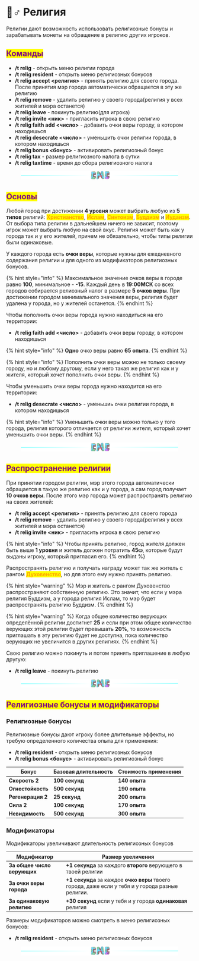 # 🧙♂ Религия

Религии дают возможность использовать религиозные бонусы и зарабатывать монеты на обращение в религию других игроков.

## <mark style="color:purple;">Команды</mark>

* **/t relig** - открыть меню религии города
* **/t relig resident** - открыть меню религиозных бонусов
* **/t relig accept <религия>** - принять религию для своего города. После принятия мэр города автоматически обращается в эту же религию
* **/t relig remove** - удалить религию у своего города(религия у всех житилей и мэра останется)
* **/t relig leave** - покинуть религию(для игрока)
* **/t relig invite <ник>** - пригласить игрока в свою религию
* **/t relig faith add <число>** - добавить очки веры городу, в котором находишься
* **/t relig desecrate <число>** - уменьшить очки религии города, в котором находишься
* **/t relig bonus <бонус>** - активировать религиозный бонус
* **/t relig tax** - размер религиозного налога в сутки
* **/t relig taxtime** - время до сбора религиозного налога

<figure><img src="../.gitbook/assets/gitlab_hr7.svg" alt=""><figcaption></figcaption></figure>

## <mark style="color:purple;">Основы</mark>

Любой город при достижении **4 уровня** может выбрать любую из **5 типов** религий: <mark style="color:orange;">**Христианство**</mark>, <mark style="color:orange;">**Ислам**</mark>, <mark style="color:orange;">**Синтоизм**</mark>, <mark style="color:orange;">**Буддизм**</mark> и <mark style="color:orange;">**Иудаизм**</mark>. От выбора типа религии в дальнейшем ничего не зависит, поэтому игрок может выбрать любую на свой вкус. Религия может быть как у города так и у его жителей, причем не обязательно, чтобы типы религии были одинаковые.

У каждого города есть **очки веры**, которые нужны для ежедневного содержания религии и для одного из модификаторов религиозных бонусов.

{% hint style="info" %}
Максимальное значение очков веры в городе равно **100**, минимальное - **-15**. Каждый день в **19:00МСК** со всех городов собирается релиозный налог в размере **5 очков веры**. При достижении городом минимального значения веры, религия будет удалена у города, но у жителей останется.
{% endhint %}

Чтобы пополнить очки веры города нужно находиться на его территории:

* **/t relig faith add <число>** - добавить очки веры городу, в котором находишься

{% hint style="info" %}
**Одно** очко веры равно **65 опыта**.
{% endhint %}

{% hint style="info" %}
Пополнить очки веры можно не только своему городу, но и любому другому, если у него такая же религия как и у жителя, который хочет пополнить очки веры.
{% endhint %}

Чтобы уменьшить очки веры города нужно находится на его территории:

* **/t relig desecrate <число>** - уменьшиь очки религии города, в котором находишься

{% hint style="info" %}
Уменьшить очки веры можно только у того города, религия которого отличается от религии жителя, который хочет уменьшить очки веры.
{% endhint %}

<figure><img src="../.gitbook/assets/gitlab_hr7.svg" alt=""><figcaption></figcaption></figure>

## <mark style="color:purple;">Распространение религии</mark>

При принятии городом религии, мэр этого города автоматически обращается в такую же религию как и у города, а сам город получает **10 очков веры**. После этого мэр города может распространять религию на своих жителей:

* **/t relig accept <религия>** - принять религию для своего города
* **/t relig remove** - удалить религию у своего города(религия у всех житилей и мэра останется)
* **/t relig invite <ник>** - пригласить игрока в свою религию

{% hint style="info" %}
Чтобы принять религию, город жителя должен быть выше **1 уровня** и житель должен потратить **45⛀**, которые будут выданы игроку, который пригласил его.
{% endhint %}

Распространять религию и получать награду может так же житель с рангом <mark style="color:orange;">**Духовенство**</mark>, но для этого ему нужно принять религию.

{% hint style="warning" %}
Мэр и житель с рангом Духовенство распространяют собственную религию. Это значит, что если у мэра религия Буддизм, а у города религия Ислам, то мэр будет распространять религию Буддизм.
{% endhint %}

{% hint style="warning" %}
Когда общее количество верующих определённой религии достигнет **25** и если при этом общее количество верующих этой религии будет превышать **20%**, то возможность приглашать в эту религию будет не доступна, пока количество верующих не увеличится в других религиях.
{% endhint %}

Свою религию можно покинуть и потом принять приглашение в любую другую:

* **/t relig leave** - покинуть религию

<figure><img src="../.gitbook/assets/gitlab_hr7.svg" alt=""><figcaption></figcaption></figure>

## <mark style="color:purple;">Религиозные бонусы и модификаторы</mark>

### Религиозные бонусы

Религиозные бонусы дают игроку более длительные эффекты, но требую определенного количества опыта для применения:

* **/t relig resident** - открыть меню религиозных бонусов
* **/t relig bonus <бонус>** - активировать религиозный бонус

| Бонус             | Базовая длительность | Стоимость применения |
| ----------------- | -------------------- | -------------------- |
| **Скорость 2**    | **100 секунд**       | **140 опыта**        |
| **Огнестойкость** | **500 секунд**       | **190 опыта**        |
| **Регенерация 2** | **25 секунд**        | **200 опыта**        |
| **Сила 2**        | **100 секунд**       | **170 опыта**        |
| **Невидимость**   | **500 секунд**       | **300 опыта**        |

### Модификаторы

Модификаторы увеличивают длительность религиозных бонусов

| Модификатор                 | Размер увеличения                                                                                 |
| --------------------------- | ------------------------------------------------------------------------------------------------- |
| **За общее число верующих** | **+1 секунда** за каждого **второго** верующего в твоей религии                                   |
| **За очки веры города**     | **+1 секунда** за каждое **очко веры** твоего города, даже если у тебя и у города разные религии. |
| **За одинаковую религию**   | **+30 секунд** если у тебя и у города **одинаковая** религия                                      |

Размеры модификаторов можно смотреть в меню религиозных бонусов:

* **/t relig resident** - открыть меню религиозных бонусов

<figure><img src="../.gitbook/assets/gitlab_hr7.svg" alt=""><figcaption></figcaption></figure>
